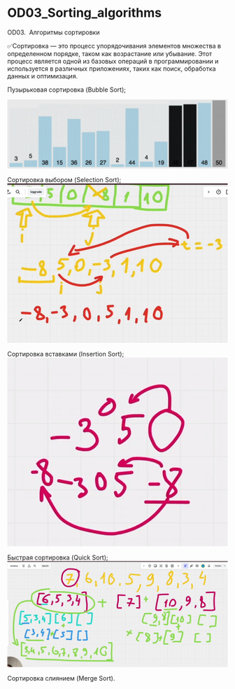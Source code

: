 # OD03_Sorting_algorithms
 OD03.  Алгоритмы сортировки

✅Сортировка — это процесс упорядочивания элементов 
множества в определенном порядке, таком как возрастание
или убывание. 
Этот процесс является одной из базовых операций 
в программировании и используется в различных приложениях,
таких как поиск, обработка данных и оптимизация.

Пузырьковая сортировка (Bubble Sort);

![img.png](img.png)

Сортировка выбором (Selection Sort);
![img_2.png](img_2.png)

Сортировка вставками (Insertion Sort);
![img_3.png](img_3.png)

Быстрая сортировка (Quick Sort);
![img_1.png](img_1.png)


Сортировка слиянием (Merge Sort).

